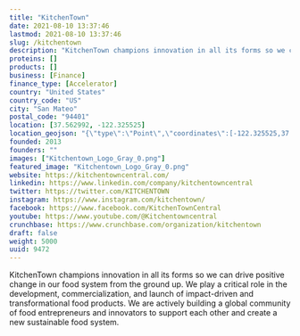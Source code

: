 ```yaml
---
title: "KitchenTown"
date: 2021-08-10 13:37:46
lastmod: 2021-08-10 13:37:46
slug: /kitchentown
description: "KitchenTown champions innovation in all its forms so we can drive positive change in our food system from the ground up. We play a critical role in the development, commercialization, and launch of impact-driven and transformational food products. We are actively building a global community of food entrepreneurs and innovators to support each other and create a new sustainable food system."
proteins: []
products: []
business: [Finance]
finance_type: [Accelerator]
country: "United States"
country_code: "US"
city: "San Mateo"
postal_code: "94401"
location: [37.562992, -122.325525]
location_geojson: "{\"type\":\"Point\",\"coordinates\":[-122.325525,37.562992]}"
founded: 2013
founders: ""
images: ["Kitchentown_Logo_Gray_0.png"]
featured_image: "Kitchentown_Logo_Gray_0.png"
website: https://kitchentowncentral.com/
linkedin: https://www.linkedin.com/company/kitchentowncentral
twitter: https://twitter.com/KITCHENTOWN
instagram: https://www.instagram.com/kitchentown/
facebook: https://www.facebook.com/KitchenTownCentral
youtube: https://www.youtube.com/@Kitchentowncentral
crunchbase: https://www.crunchbase.com/organization/kitchentown
draft: false
weight: 5000
uuid: 9472
---
```

KitchenTown champions innovation in all its forms so we can drive positive change in our food system from the ground up. We play a critical role in the development, commercialization, and launch of impact-driven and transformational food products. We are actively building a global community of food entrepreneurs and innovators to support each other and create a new sustainable food system.
